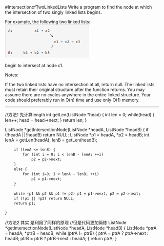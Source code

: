 #IntersectionofTwoLinkedLists
Write a program to find the node at which the intersection of two singly linked lists begins.


For example, the following two linked lists:
![pic](1.png)

begin to intersect at node c1.


Notes:

If the two linked lists have no intersection at all, return null.
The linked lists must retain their original structure after the function returns.
You may assume there are no cycles anywhere in the entire linked structure.
Your code should preferably run in O(n) time and use only O(1) memory.

---




//方法1 先计算length
int getLen(ListNode *head) {
        int len = 0;
        while(head) { len++; head = head->next; } 
        return len;
    }
    
ListNode *getIntersectionNode(ListNode *headA, ListNode *headB)
{
        if (!headA || !headB) return NULL;
        ListNode *p1 = headA, *p2 = headB;
        int lenA = getLen(headA), lenB = getLen(headB);
    
        if (lenA <= lenB) {
            for (int i = 0; i < lenB - lenA; ++i)
                p2 = p2->next;
        }
        else {
            for (int i=0; i < lenA - lenB; ++i)
                p1 = p1->next;
        }
    
        while (p1 && p2 && p1 != p2) p1 = p1->next, p2 = p2->next;
        if (!p1 || !p2) return NULL;
        return p1;
}

//方法2 其实 是利用了同样的原理
//但是代码更加简练
ListNode *getIntersectionNode(ListNode *headA, ListNode *headB)
{
         ListNode *ptrA = headA, *ptrB = headB;
        while (ptrA != ptrB) { 
            ptrA = ptrA ? ptrA->next : headB;
            ptrB = ptrB ? ptrB->next : headA;
        }
        return ptrA;
}
